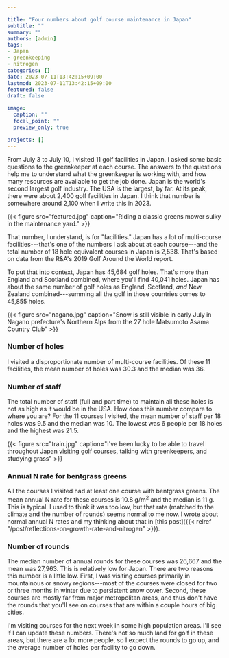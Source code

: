 ```yaml
---

title: "Four numbers about golf course maintenance in Japan"
subtitle: ""
summary: ""
authors: [admin]
tags: 
- Japan
- greenkeeping
- nitrogen
categories: []
date: 2023-07-11T13:42:15+09:00
lastmod: 2023-07-11T13:42:15+09:00
featured: false
draft: false

image:
  caption: ""
  focal_point: ""
  preview_only: true

projects: []
---
```


From July 3 to July 10, I visited 11 golf facilities in Japan. I asked some basic questions to the greenkeeper at each course. The answers to the questions help me to understand what the greenkeeper is working with, and how many resources are available to get the job done. Japan is the world's second largest golf industry. The USA is the largest, by far. At its peak, there were about 2,400 golf facilities in Japan. I think that number is somewhere around 2,100 when I write this in 2023. 

{{< figure src="featured.jpg" caption="Riding a classic greens mower sulky in the maintenance yard." >}}

That number, I understand, is for "facilities." Japan has a lot of multi-course facilities---that's one of the numbers I ask about at each course---and the total number of 18 hole equivalent courses in Japan is 2,538. That's based on data from the R&A's 2019 Golf Around the World report. 

To put that into context, Japan has 45,684 golf holes. That's more than England and Scotland combined, where you'll find 40,041 holes. Japan has about the same number of golf holes as England, Scotland, *and* New Zealand combined---summing all the golf in those countries comes to 45,855 holes.

{{< figure src="nagano.jpg" caption="Snow is still visible in early July in Nagano prefecture's Northern Alps from the 27 hole Matsumoto Asama Country Club" >}}

### Number of holes

I visited a disproportionate number of multi-course facilities. Of these 11 facilities, the mean number of holes was 30.3 and the median was 36.

### Number of staff

The total number of staff (full and part time) to maintain all these holes is not as high as it would be in the USA. How does this number compare to where you are? For the 11 courses I visited, the mean number of staff per 18 holes was 9.5 and the median was 10. The lowest was 6 people per 18 holes and the highest was 21.5.

{{< figure src="train.jpg" caption="I've been lucky to be able to travel throughout Japan visiting golf courses, talking with greenkeepers, and studying grass" >}}

### Annual N rate for bentgrass greens 

All the courses I visited had at least one course with bentgrass greens. The mean annual N rate for these courses is 10.8 g/m<sup>2</sup> and the median is 11 g. This is typical. I used to think it was too low, but that rate (matched to the climate and the number of rounds) seems normal to me now. I wrote about normal annual N rates and my thinking about that in [this post]({{< relref "/post/reflections-on-growth-rate-and-nitrogen" >}}).

### Number of rounds

The median number of annual rounds for these courses was 26,667 and the mean was 27,963. This is relatively low for Japan. There are two reasons this number is a little low. First, I was visiting courses primarily in mountainous or snowy regions---most of the courses were closed for two or three months in winter due to persistent snow cover. Second, these courses are mostly far from major metropolitan areas, and thus don't have the rounds that you'll see on courses that are within a couple hours of big cities. 

I'm visiting courses for the next week in some high population areas. I'll see if I can update these numbers. There's not so much land for golf in these areas, but there are a lot more people, so I expect the rounds to go up, and the average number of holes per facility to go down. 




